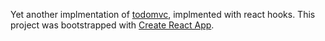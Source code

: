 Yet another implmentation of [todomvc](http://todomvc.com), implmented with react hooks. This project was bootstrapped with [Create React App](https://github.com/facebook/create-react-app).
